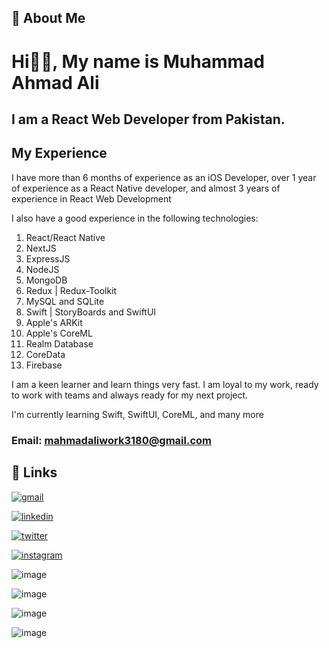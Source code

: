 
## 🚀 About Me


# Hi👋🏻, My name is Muhammad Ahmad Ali

## I am a  React Web Developer from Pakistan.

## My Experience

I have more than 6 months of experience as an iOS Developer, over 1 year of experience as a React Native developer, and almost 3 years of experience in React Web Development 

I also have a good experience in the following technologies:

1. React/React Native
2. NextJS
3. ExpressJS
4. NodeJS
5. MongoDB
6. Redux | Redux-Toolkit
7. MySQL and SQLite
8. Swift | StoryBoards and SwiftUI
9. Apple's ARKit
10. Apple's CoreML
11. Realm Database
12. CoreData
13. Firebase


I am a keen learner and learn things very fast. I am loyal to my work, ready to work with teams and always ready for my next project.

 I'm currently learning Swift, SwiftUI, CoreML, and many more

 ### Email: mahmadaliwork3180@gmail.com

## 🔗 Links



[![gmail](https://img.shields.io/badge/Gmail-D14836?style=for-the-badge&logo=gmail&logoColor=white)](mahmadaliwork3180@gmail.com)

[![linkedin](https://img.shields.io/badge/linkedin-0A66C2?style=for-the-badge&logo=linkedin&logoColor=white)](https://www.linkedin.com/in/mahmadaliwork3180)

[![twitter](https://img.shields.io/badge/twitter-1DA1F2?style=for-the-badge&logo=twitter&logoColor=white)](https://twitter.com/twt_ahmadali?t=PreHWvPhtxnlfum5uKmesg&s=09)

[![instagram](https://img.shields.io/badge/instagram-d62976?style=for-the-badge&logo=instagram&logoColor=white)](https://instagram.com/ig.ahmadali.dev)


![image](https://github-profile-summary-cards.vercel.app/api/cards/profile-details?username=ahmadali3180&theme={dark})

![image](https://github-readme-stats-git-masterrstaa-rickstaa.vercel.app/api?username=ahmadali3180&theme={dark})

![image](https://github-readme-stats.vercel.app/api/top-langs/?username=ahmadali3180&theme={dark})


![image](https://github-profile-trophy.vercel.app/?username=ahmadali3180&theme={dark})





